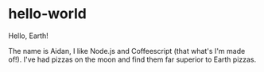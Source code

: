 # hello-world

Hello, Earth!

The name is Aidan, I like Node.js and Coffeescript (that what's I'm made of!).
I've had pizzas on the moon and find them far superior to Earth pizzas.

